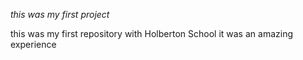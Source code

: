 *this was my first project*

this was my first repository with Holberton School 
it was an amazing experience